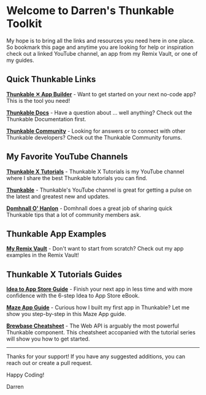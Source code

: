 # Welcome to Darren's Thunkable Toolkit
My hope is to bring all the links and resources you need here in one place. So bookmark this page and anytime you are looking for help or inspiration check out a linked YouTube channel, an app from my Remix Vault, or one of my guides.
## Quick Thunkable Links
**[Thunkable ✕ App Builder](https://amble.link/thunkable)** - Want to get started on your next no-code app? This is the tool you need!

**[Thunkable Docs](https://amble.link/thunkabledocs)** - Have a question about ... well anything? Check out the Thunkable Documentation first.

**[Thunkable Community](https://amble.link/thunkablecommunity)** - Looking for answers or to connect with other Thunkable developers? Check out the Thunkable Community forums.

## My Favorite YouTube Channels
**[Thunkable X Tutorials](https://amble.link/youtube)** - Thunkable X Tutorials is my YouTube channel where I share the best Thunkable tutorials you can find.

**[Thunkable](https://amble.link/youtubethunkable)** - Thunkable's YouTube channel is great for getting a pulse on the latest and greatest new and updates.

**[Domhnall O' Hanlon](https://amble.link/youtubedomhnall)** - Domhnall does a great job of sharing quick Thunkable tips that a lot of community members ask.

## Thunkable App Examples
**[My Remix Vault](https://amble.link/remixvault)** - Don't want to start from scratch? Check out my app examples in the Remix Vault!

## Thunkable X Tutorials Guides
**[Idea to App Store Guide](https://amble.link/ideatoappstore)** - Finish your next app in less time and with more confidence with the 6-step Idea to App Store eBook.

**[Maze App Guide](https://amble.link/mazegame)** - Curious how I built my first app in Thunkable? Let me show you step-by-step in this Maze App guide.

**[Brewbase Cheatsheet](https://amble.link/brewbase)** - The Web API is arguably the most powerful Thunkable component. This cheatsheet accopanied with the tutorial series will show you how to get started.

---
Thanks for your support! If you have any suggested additions, you can reach out or create a pull request.

Happy Coding!

Darren
